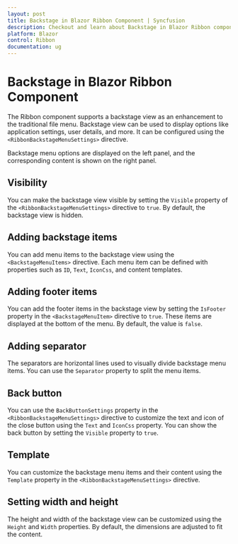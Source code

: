 ```yaml
---
layout: post
title: Backstage in Blazor Ribbon Component | Syncfusion
description: Checkout and learn about Backstage in Blazor Ribbon component in Blazor Server App and Blazor WebAssembly App.
platform: Blazor
control: Ribbon
documentation: ug
---
```


# Backstage in Blazor Ribbon Component

The Ribbon component supports a backstage view as an enhancement to the traditional file menu. Backstage view can be used to display options like application settings, user details, and more. It can be configured using the `<RibbonBackstageMenuSettings>` directive.

Backstage menu options are displayed on the left panel, and the corresponding content is shown on the right panel.

## Visibility

You can make the backstage view visible by setting the `Visible` property of the `<RibbonBackstageMenuSettings>` directive to `true`. By default, the backstage view is hidden.

## Adding backstage items

You can add menu items to the backstage view using the `<BackstageMenuItems>` directive. Each menu item can be defined with properties such as `ID`, `Text`, `IconCss`, and content templates.

## Adding footer items

You can add the footer items in the backstage view by setting the `IsFooter` property in the `<BackstageMenuItem>` directive to `true`. These items are displayed at the bottom of the menu. By default, the value is `false`.

## Adding separator

The separators are horizontal lines used to visually divide backstage menu items. You can use the `Separator` property to split the menu items.

## Back button

You can use the `BackButtonSettings` property in the `<RibbonBackstageMenuSettings>` directive to customize the text and icon of the close button using the `Text` and `IconCss` property. You can show the back button by setting the `Visible` property to `true`.

## Template

You can customize the backstage menu items and their content using the `Template` property in the `<RibbonBackstageMenuSettings>` directive.

## Setting width and height

The height and width of the backstage view can be customized using the `Height` and `Width` properties. By default, the dimensions are adjusted to fit the content.

